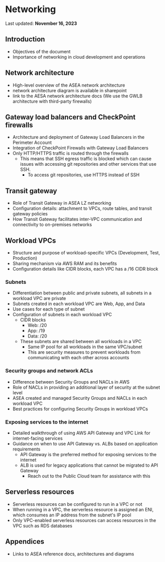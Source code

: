 # Networking
Last updated: **November 16, 2023**

## Introduction

- Objectives of the document
- Importance of networking in cloud development and operations

## Network architecture

- High-level overview of the ASEA network architecture
- network architecture diagram is available in sharepoint
- link to the AESA network architecture docs (We use the GWLB architecture with third-party firewalls)

## Gateway load balancers and CheckPoint firewalls

- Architecture and deployment of Gateway Load Balancers in the Perimeter Account
- Integration of CheckPoint Firewalls with Gateway Load Balancers
- Only HTTP/HTTPS traffic is routed through the firewalls
  - This means that SSH egress traffic is blocked which can cause issues with accessing git repositories and other services that use SSH.
    - To access git repositories, use HTTPS instead of SSH

## Transit gateway

- Role of Transit Gateway in ASEA LZ networking
- Configuration details: attachment to VPCs, route tables, and transit gateway policies
- How Transit Gateway facilitates inter-VPC communication and connectivity to on-premises networks

## Workload VPCs

- Structure and purpose of workload-specific VPCs (Development, Test, Production)
- Sharing mechanism via AWS RAM and its benefits
- Configuration details like CIDR blocks, each VPC has a /16 CIDR block

### Subnets

- Differentiation between public and private subnets, all subnets in a workload VPC are private
- Subnets created in each workload VPC are Web, App, and Data
- Use cases for each type of subnet
- Configuration of subnets in each workload VPC
  - CIDR blocks
    - Web: /20
    - App: /19
    - Data: /20
  - These subnets are shared between all workloads in a VPC
    - Same IP pool for all workloads in the same VPC/subnet
    - This are security measures to prevent workloads from communicating with each other across accounts

### Security groups and network ACLs

- Difference between Security Groups and NACLs in AWS
- Role of NACLs in providing an additional layer of security at the subnet level
- ASEA created and managed Security Groups and NACLs in each workload VPC
- Best practices for configuring Security Groups in workload VPCs

### Exposing services to the internet

- Detailed walkthrough of using AWS API Gateway and VPC Link for internet-facing services
- Guidance on when to use API Gateway vs. ALBs based on application requirements
  - API Gateway is the preferred method for exposing services to the internet
  - ALB is used for legacy applications that cannot be migrated to API Gateway
    - Reach out to the Public Cloud team for assistance with this

## Serverless resources

- Serverless resources can be configured to run in a VPC or not
- When running in a VPC, the serverless resource is assigned an ENI, which consumes an IP address from the subnet's IP pool
- Only VPC-enabled serverless resources can access resources in the VPC such as RDS databases

## Appendices

- Links to ASEA reference docs, architectures and diagrams

